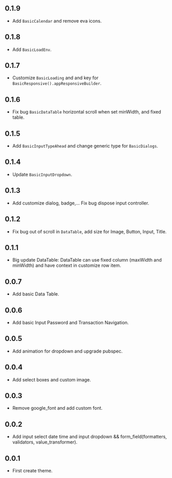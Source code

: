 ## 0.1.9
* Add `BasicCalendar` and remove eva icons.
## 0.1.8
* Add `BasicLoadEnv`.
## 0.1.7
* Customize `BasicLoading` and and key for `BasicResponsive().appResponsiveBuilder`.
## 0.1.6
* Fix bug `BasicDataTable` horizontal scroll when set minWidth, and fixed table.
## 0.1.5
* Add `BasicInputTypeAhead` and change generic type for `BasicDialogs`.
## 0.1.4
* Update `BasicInputDropdown`.
## 0.1.3
* Add customize dialog, badge,... Fix bug dispose input controller.
## 0.1.2
* Fix bug out of scroll in `DataTable`, add size for Image, Button, Input, Title.
## 0.1.1
* Big update DataTable: DataTable can use fixed column (maxWidth and minWidth) and have context in customize row item.
## 0.0.7
* Add basic Data Table.
## 0.0.6
* Add basic Input Password and Transaction Navigation.
## 0.0.5
* Add animation for dropdown and upgrade pubspec.
## 0.0.4
* Add select boxes and custom image.
## 0.0.3
* Remove google_font and add custom font.
## 0.0.2
* Add input select date time and input dropdown && form_field(formatters, validators, value_transformer).
## 0.0.1
* First create theme.